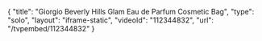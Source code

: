 {
    "title": "Giorgio Beverly Hills Glam Eau de Parfum   Cosmetic Bag",
    "type": "solo",
    "layout": "iframe-static",
    "videoId": "112344832",
    "url": "\/tvpembed\/112344832"
}